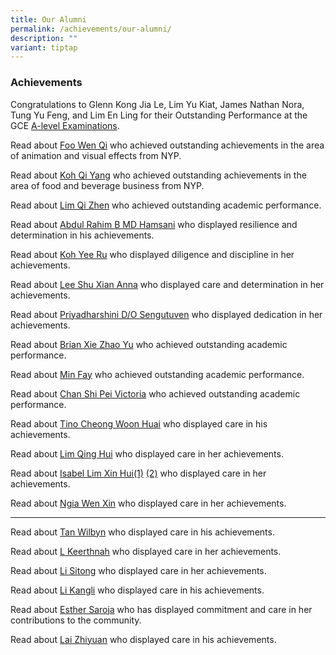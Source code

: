 ```yaml
---
title: Our Alumni
permalink: /achievements/our-alumni/
description: ""
variant: tiptap
---
```

<h3>Achievements</h3>
<p>Congratulations to Glenn Kong Jia Le, Lim Yu Kiat, James Nathan Nora,
Tung Yu Feng, and Lim En Ling for their Outstanding Performance at the
GCE <a href="https://staging.d3sil9pzbw3lij.amplifyapp.com/images/Achievements/DEYI_SECONDARY_SCHOOL.png" rel="noopener nofollow" target="_blank">A-level Examinations</a>.</p>
<p>Read about <a href="https://staging.d3sil9pzbw3lij.amplifyapp.com/images/Achievements/2025_Foo_Wen_Qi_Outstanding_Achievement.jpg" rel="noopener noreferrer nofollow" target="_blank">Foo Wen Qi</a> who
achieved outstanding achievements in the area of animation and visual effects
from NYP.</p>
<p>Read about <a href="https://staging.d3sil9pzbw3lij.amplifyapp.com/images/Achievements/2025_Koh_Qi_Yang_Outstanding_Achievement.jpg" rel="noopener noreferrer nofollow" target="_blank">Koh Qi Yang</a> who
achieved outstanding achievements in the area of food and beverage business
from NYP.</p>
<p>Read about&nbsp;<a href="https://staging.d3sil9pzbw3lij.amplifyapp.com/images/Achievements/2020%20alumni%20lim%20qi%20zhen.jpg" rel="noopener noreferrer nofollow" target="_blank">Lim Qi Zhen</a>&nbsp;who
achieved outstanding academic performance.</p>
<p>Read about&nbsp;<a href="https://staging.d3sil9pzbw3lij.amplifyapp.com/images/Achievements/2022%20alumni%20abdul%20rahim%20b%20md%20hamsani.jpg" rel="noopener noreferrer nofollow" target="_blank">Abdul Rahim B MD Hamsani</a>&nbsp;who
displayed resilience and determination in his achievements.</p>
<p>Read about&nbsp;<a href="https://staging.d3sil9pzbw3lij.amplifyapp.com/images/Achievements/2022%20alumni%20koh%20yee%20ru.jpg" rel="noopener noreferrer nofollow" target="_blank">Koh Yee Ru</a>&nbsp;who
displayed diligence and discipline in her achievements.</p>
<p>Read about&nbsp;<a href="https://staging.d3sil9pzbw3lij.amplifyapp.com/images/Achievements/2022%20alumni%20abdul%20rahim%20b%20md%20hamsani%20&amp;%20lee%20shu%20xian%20anna.jpg" rel="noopener noreferrer nofollow" target="_blank">Lee Shu Xian Anna</a>&nbsp;who
displayed care and determination in her achievements.</p>
<p>Read about&nbsp;<a href="https://staging.d3sil9pzbw3lij.amplifyapp.com/images/Achievements/2022%20alumni%20priyadharshini%20do%20sengutuven.jpg" rel="noopener noreferrer nofollow" target="_blank">Priyadharshini D/O Sengutuven</a>&nbsp;who
displayed dedication in her achievements.</p>
<p>Read about&nbsp;<a href="https://staging.d3sil9pzbw3lij.amplifyapp.com/images/Achievements/2022%20alumni%20brian%20xie%20zhao%20yu.jpg" rel="noopener noreferrer nofollow" target="_blank">Brian Xie Zhao Yu</a>&nbsp;who
achieved outstanding academic performance.</p>
<p>Read about&nbsp;<a href="https://staging.d3sil9pzbw3lij.amplifyapp.com/images/Achievements/2022%20alumni%20jingli%20kixon%20&amp;%20min%20fay.jpg" rel="noopener noreferrer nofollow" target="_blank">Min Fay</a>&nbsp;who
achieved outstanding academic performance.</p>
<p>Read about&nbsp;<a href="https://staging.d3sil9pzbw3lij.amplifyapp.com/images/Achievements/2022%20alumni%20chan%20shi%20pei%20victoria.jpg" rel="noopener noreferrer nofollow" target="_blank">Chan Shi Pei Victoria</a>&nbsp;who
achieved outstanding academic performance.</p>
<p>Read about&nbsp;<a href="https://staging.d3sil9pzbw3lij.amplifyapp.com/images/Achievements/2022%20alumni%20tino%20cheong%20woon%20huai.jpg" rel="noopener noreferrer nofollow" target="_blank">Tino Cheong Woon Huai</a>&nbsp;who
displayed care in his achievements.</p>
<p>Read about&nbsp;<a href="https://staging.d3sil9pzbw3lij.amplifyapp.com/images/Achievements/2022%20alumni%20lim%20qing%20hui.jpg" rel="noopener noreferrer nofollow" target="_blank">Lim Qing Hui</a>&nbsp;who
displayed care in her achievements.</p>
<p>Read about&nbsp;<a href="https://staging.d3sil9pzbw3lij.amplifyapp.com/images/Achievements/2022%20alumni%20isabel%20lim.jpg" rel="noopener noreferrer nofollow" target="_blank">Isabel Lim Xin Hui(1)</a> 
<a href="https://staging.d3sil9pzbw3lij.amplifyapp.com/images/Achievements/2022%20alumni%20isabel%20lim2.jpg" rel="noopener noreferrer nofollow" target="_blank">(2)</a>&nbsp;who displayed care in her achievements.</p>
<p>Read about&nbsp;<a href="https://staging.d3sil9pzbw3lij.amplifyapp.com/images/Achievements/2022%20alumni%20ngia%20wen%20xin.jpg" rel="noopener noreferrer nofollow" target="_blank">Ngia Wen Xin</a>&nbsp;who
displayed care in her achievements.</p>
<hr>
<p>Read about&nbsp;<a href="https://staging.d3sil9pzbw3lij.amplifyapp.com/images/Achievements/2022%20alumni%20tan%20wilbyn.jpg" rel="noopener noreferrer nofollow" target="_blank">Tan Wilbyn</a>&nbsp;who
displayed care in his achievements.</p>
<p>Read about&nbsp;<a href="https://staging.d3sil9pzbw3lij.amplifyapp.com/images/Achievements/2022%20alumni%20keerthnah.jpg" rel="noopener noreferrer nofollow" target="_blank">L Keerthnah</a>&nbsp;who
displayed care in her achievements.</p>
<p>Read about&nbsp;<a href="https://staging.d3sil9pzbw3lij.amplifyapp.com/images/Achievements/2022%20alumni%20lee%20sitong.jpg" rel="noopener noreferrer nofollow" target="_blank">Li Sitong</a>&nbsp;who
displayed care in her achievements.</p>
<p>Read about&nbsp;<a href="https://staging.d3sil9pzbw3lij.amplifyapp.com/images/Achievements/2022%20alumni%20li%20kangli.jpg" rel="noopener noreferrer nofollow" target="_blank">Li Kangli</a>&nbsp;who
displayed care in his achievements.</p>
<p>Read about&nbsp;<a href="https://staging.d3sil9pzbw3lij.amplifyapp.com/images/Achievements/2022%20alumni%20esther%20saroja.jpg" rel="noopener noreferrer nofollow" target="_blank">Esther Saroja</a>&nbsp;who
has displayed commitment and care in her contributions to the community.</p>
<p>Read about&nbsp;<a href="https://staging.d3sil9pzbw3lij.amplifyapp.com/images/Achievements/2022%20alumni%20lai%20zhiyuan.jpg" rel="noopener noreferrer nofollow" target="_blank">Lai Zhiyuan</a>&nbsp;who
displayed care in his achievements.</p>